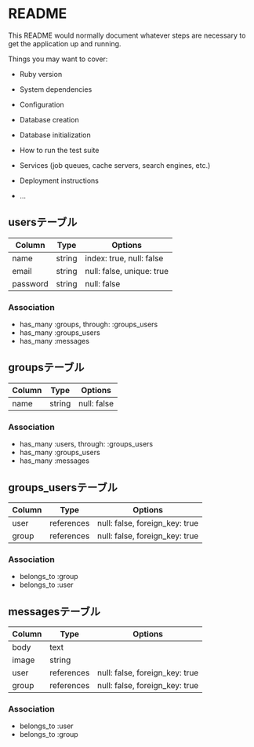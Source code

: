 # README

This README would normally document whatever steps are necessary to get the
application up and running.

Things you may want to cover:

* Ruby version

* System dependencies

* Configuration

* Database creation

* Database initialization

* How to run the test suite

* Services (job queues, cache servers, search engines, etc.)

* Deployment instructions

* ...

## usersテーブル
|Column|Type|Options|
|------|----|-------|
|name|string|index: true, null: false|
|email|string|null: false, unique: true|
|password|string|null: false|
### Association
- has_many :groups, through: :groups_users
- has_many :groups_users
- has_many :messages

## groupsテーブル
|Column|Type|Options|
|------|----|-------|
|name|string|null: false|
### Association
- has_many :users, through: :groups_users
- has_many :groups_users
- has_many :messages

## groups_usersテーブル
|Column|Type|Options|
|------|----|-------|
|user|references|null: false, foreign_key: true|
|group|references|null: false, foreign_key: true|
### Association
- belongs_to :group
- belongs_to :user

## messagesテーブル
|Column|Type|Options|
|------|----|-------|
|body|text|
|image|string|
|user|references|null: false, foreign_key: true|
|group|references|null: false, foreign_key: true|
### Association
- belongs_to :user
- belongs_to :group
